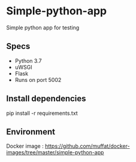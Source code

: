 # Simple-python-app
Simple python app for testing

## Specs

- Python 3.7
- uWSGI
- Flask
- Runs on port 5002

## Install dependencies

pip install -r requirements.txt

## Environment

Docker image : https://github.com/muffat/docker-images/tree/master/simple-python-app